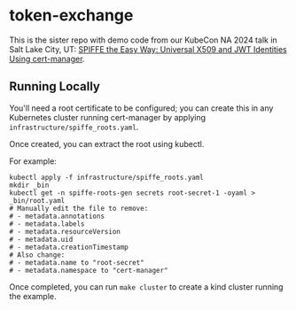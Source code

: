 # token-exchange

This is the sister repo with demo code from our KubeCon NA 2024 talk in Salt Lake City, UT: [SPIFFE the Easy Way: Universal X509 and JWT Identities Using cert-manager](https://kccncna2024.sched.com/event/1i7rz).

## Running Locally

You'll need a root certificate to be configured; you can create this in any Kubernetes cluster running cert-manager by applying `infrastructure/spiffe_roots.yaml`.

Once created, you can extract the root using kubectl.

For example:

```text
kubectl apply -f infrastructure/spiffe_roots.yaml
mkdir _bin
kubectl get -n spiffe-roots-gen secrets root-secret-1 -oyaml > _bin/root.yaml
# Manually edit the file to remove:
# - metadata.annotations
# - metadata.labels
# - metadata.resourceVersion
# - metadata.uid
# - metadata.creationTimestamp
# Also change:
# - metadata.name to "root-secret"
# - metadata.namespace to "cert-manager"
```

Once completed, you can run `make cluster` to create a kind cluster running the example.
